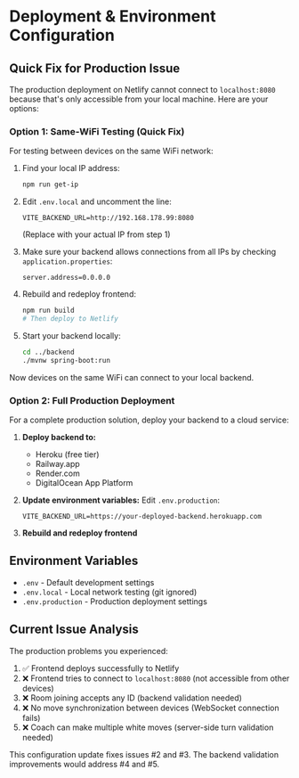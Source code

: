 # Deployment & Environment Configuration

## Quick Fix for Production Issue

The production deployment on Netlify cannot connect to `localhost:8080` because that's only accessible from your local machine. Here are your options:

### Option 1: Same-WiFi Testing (Quick Fix)
For testing between devices on the same WiFi network:

1. Find your local IP address:
   ```bash
   npm run get-ip
   ```

2. Edit `.env.local` and uncomment the line:
   ```
   VITE_BACKEND_URL=http://192.168.178.99:8080
   ```
   (Replace with your actual IP from step 1)

3. Make sure your backend allows connections from all IPs by checking `application.properties`:
   ```
   server.address=0.0.0.0
   ```

4. Rebuild and redeploy frontend:
   ```bash
   npm run build
   # Then deploy to Netlify
   ```

5. Start your backend locally:
   ```bash
   cd ../backend
   ./mvnw spring-boot:run
   ```

Now devices on the same WiFi can connect to your local backend.

### Option 2: Full Production Deployment
For a complete production solution, deploy your backend to a cloud service:

1. **Deploy backend to:**
   - Heroku (free tier)
   - Railway.app
   - Render.com
   - DigitalOcean App Platform

2. **Update environment variables:**
   Edit `.env.production`:
   ```
   VITE_BACKEND_URL=https://your-deployed-backend.herokuapp.com
   ```

3. **Rebuild and redeploy frontend**

## Environment Variables

- `.env` - Default development settings
- `.env.local` - Local network testing (git ignored)
- `.env.production` - Production deployment settings

## Current Issue Analysis

The production problems you experienced:
1. ✅ Frontend deploys successfully to Netlify
2. ❌ Frontend tries to connect to `localhost:8080` (not accessible from other devices)
3. ❌ Room joining accepts any ID (backend validation needed)
4. ❌ No move synchronization between devices (WebSocket connection fails)
5. ❌ Coach can make multiple white moves (server-side turn validation needed)

This configuration update fixes issues #2 and #3. The backend validation improvements would address #4 and #5.